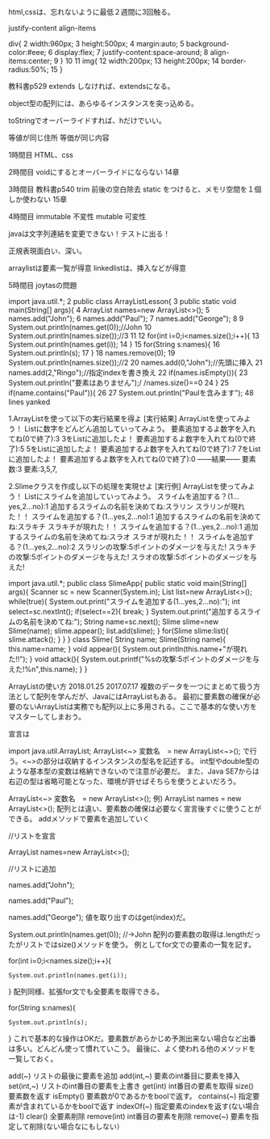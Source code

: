 html,cssは、忘れないように最低２週間に3回触る。

justify-content
align-items

div{
  2   width:960px;
  3   height:500px;
  4   margin:auto;
  5   background-color:#eee;
  6   display:flex;
  7   justify-content:space-around;
  8   align-items:center;
  9 }
 10 
 11 img{
 12   width:200px;
 13   height:200px;
 14   border-radius:50%;
 15 }


 教科書p529
 extends しなければ、extendsになる。

 object型の配列には、あらゆるインスタンスを突っ込める。

 toStringでオーバーライドすれば、hだけでいい。


 等値が同じ住所
 等価が同じ内容



 1時間目
 HTML、css 

 2時間目
voidにするとオーバーライドにならない
14章

 3時間目
 教科書p540
trim 前後の空白除去
static をつけると、メモリ空間を１個しか使わない
15章



 4時間目
 immutable
不変性
mutable
可変性

javaは文字列連結を変更できない！テストに出る！

正規表現面白い、深い。

arraylistは要素一覧が得意
linkedlistは、挿入などが得意


5時間目
joytasの問題


import java.util.*;
  2 public class ArrayListLesson{
  3   public static void main(String[] args){
  4     ArrayList<String> names=new ArrayList<>();
  5     names.add("John");
  6     names.add("Paul");
  7     names.add("George");
  8 
  9     System.out.println(names.get(0));//John
 10     System.out.println(names.size());//3
 11 
 12     for(int i=0;i<names.size();i++){
 13       System.out.println(names.get(i));
 14     }
 15     for(String s:names){
 16       System.out.println(s);
 17     }
 18     names.remove(0);
 19     System.out.println(names.size());//2
 20     names.add(0,"John");//先頭に挿入
 21     names.add(2,"Ringo");//指定indexを書き換え
 22     if(names.isEmpty()){
 23       System.out.println("要素はありません");/    /names.size()==0
 24     }
 25     if(name.contains("Paul")){
 26 
 27       System.out.println("Paulを含みます");
48 lines yanked



 1.ArrayListを使って以下の実行結果を得よ
[実行結果]
ArrayListを使ってみよう！
Listに数字をどんどん追加していってみよう。
要素追加するよ数字を入れてね(0で終了):3
3をListに追加したよ！
要素追加するよ数字を入れてね(0で終了):5
5をListに追加したよ！
要素追加するよ数字を入れてね(0で終了):7
7をListに追加したよ！
要素追加するよ数字を入れてね(0で終了):0
——結果——
要素数:3
要素:3,5,7,

2.Slimeクラスを作成し以下の処理を実現せよ
[実行例]
ArrayListを使ってみよう！
Listにスライムを追加していってみよう。
スライムを追加する？(1…yes,2…no):1
追加するスライムの名前を決めてね:スラリン
スラリンが現れた！！
スライムを追加する？(1…yes,2…no):1
追加するスライムの名前を決めてね:スラキチ
スラキチが現れた！！
スライムを追加する？(1…yes,2…no):1
追加するスライムの名前を決めてね:スラオ
スラオが現れた！！
スライムを追加する？(1…yes,2…no):2
スラリンの攻撃:5ポイントのダメージを与えた!
スラキチの攻撃:5ポイントのダメージを与えた!
スラオの攻撃:5ポイントのダメージを与えた!

import java.util.*;
public class SlimeApp{
	public static void main(String[] args){
		Scanner sc = new Scanner(System.in);
		List<Slime> list=new ArrayList<>();
		while(true){
			System.out.print("スライムを追加する(1...yes,2...no):");
			int select=sc.nextInt();
			if(select==2){
				break;
			}
			System.out.print("追加するスライムの名前を決めてね:");
			String name=sc.next();
			Slime slime=new Slime(name);
			slime.appear();
			list.add(slime);
		}
		for(Slime slime:list){
			slime.attack();
		}
	}
}
class Slime{
	String name;
	Slime(String name){
		this.name=name;
	}
	void appear(){
		System.out.println(this.name+"が現れた!!");
	}
	void attack(){
		System.out.printf("%sの攻撃:5ポイントのダメージを与えた!%n",this.name);
	}
}

ArrayListの使い方
 2018.01.25 2017.07.17
複数のデータを一つにまとめて扱う方法として配列を学んだが、JavaにはArrayListもある。
最初に要素数の確保が必要のないArrayListは実務でも配列以上に多用される。ここで基本的な使い方をマスターしてしまおう。

宣言は

import java.util.ArrayList;
ArrayList<~> 変数名　= new ArrayList<~>();
で行う。<~>の部分は収納するインスタンスの型名を記述する。
int型やdouble型のような基本型の変数は格納できないので注意が必要だ。
また、Java SE7からは右辺の型は省略可能となった、環境が許せばそちらを使うとよいだろう。

ArrayList<~> 変数名　= new ArrayList<>();
例)
ArrayList<String> names = new ArrayList<>();
配列とは違い、要素数の確保は必要なく宣言後すぐに使うことができる。
addメソッドで要素を追加していく


//リストを宣言

ArrayList<String> names=new ArrayList<>();

//リストに追加

names.add("John");

names.add("Paul");

names.add("George");
値を取り出すのはget(index)だ。


System.out.println(names.get(0)); //->John
配列の要素数の取得は.lengthだったがリストではsize()メソッドを使う。
例としてfor文での要素の一覧を記す。


for(int i=0;i<names.size();i++){

    System.out.println(names.get(i));

}
配列同様、拡張for文でも全要素を取得できる。


for(String s:names){

    System.out.println(s);

}
これで基本的な操作はOKだ。要素数があらかじめ予測出来ない場合など出番は多い。どんどん使って慣れていこう。
最後に、よく使われる他のメソッドを一覧しておく。

add(~)	リストの最後に要素を追加
add(int,~)	要素のint番目に要素を挿入
set(int,~)	リストのint番目の要素を上書き
get(int)	int番目の要素を取得
size()	要素数を返す
isEmpty()	要素数が0であるかをboolで返す。
contains(~)	指定要素が含まれているかをboolで返す
indexOf(~)	指定要素のindexを返す(ない場合は-1)
clear()	全要素削除
remove(int)	int番目の要素を削除
remove(~)	要素を指定して削除(ない場合なにもしない）